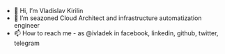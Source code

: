 - 👋 Hi, I’m Vladislav Kirilin
- 👀 I’m seazoned Cloud Architect and infrastructure automatization engineer
- 📫 How to reach me - as @ivladek in facebook, linkedin, github, twitter, telegram
